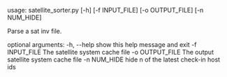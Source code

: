 usage: satellite_sorter.py [-h] [-f INPUT_FILE] [-o OUTPUT_FILE] [-n NUM_HIDE]

Parse a sat inv file.

optional arguments:
  -h, --help      show this help message and exit
  -f INPUT_FILE   The satellite system cache file
  -o OUTPUT_FILE  The output satellite system cache file
  -n NUM_HIDE     hide n of the latest check-in host ids


